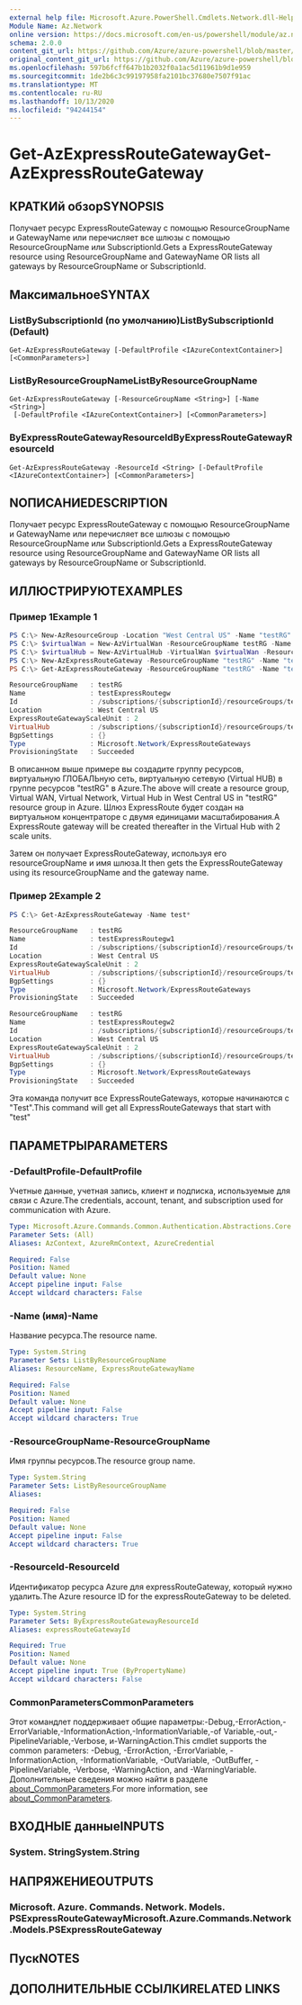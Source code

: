 ```yaml
---
external help file: Microsoft.Azure.PowerShell.Cmdlets.Network.dll-Help.xml
Module Name: Az.Network
online version: https://docs.microsoft.com/en-us/powershell/module/az.network/get-azexpressroutegateway
schema: 2.0.0
content_git_url: https://github.com/Azure/azure-powershell/blob/master/src/Network/Network/help/Get-AzExpressRouteGateway.md
original_content_git_url: https://github.com/Azure/azure-powershell/blob/master/src/Network/Network/help/Get-AzExpressRouteGateway.md
ms.openlocfilehash: 597b6fcff647b1b2032f0a1ac5d11961b9d1e959
ms.sourcegitcommit: 1de2b6c3c99197958fa2101bc37680e7507f91ac
ms.translationtype: MT
ms.contentlocale: ru-RU
ms.lasthandoff: 10/13/2020
ms.locfileid: "94244154"
---
```

# <span data-ttu-id="3adff-101">Get-AzExpressRouteGateway</span><span class="sxs-lookup"><span data-stu-id="3adff-101">Get-AzExpressRouteGateway</span></span>

## <span data-ttu-id="3adff-102">КРАТКИй обзор</span><span class="sxs-lookup"><span data-stu-id="3adff-102">SYNOPSIS</span></span>
<span data-ttu-id="3adff-103">Получает ресурс ExpressRouteGateway с помощью ResourceGroupName и GatewayName или перечисляет все шлюзы с помощью ResourceGroupName или SubscriptionId.</span><span class="sxs-lookup"><span data-stu-id="3adff-103">Gets a ExpressRouteGateway resource using ResourceGroupName and GatewayName OR lists all gateways by ResourceGroupName or SubscriptionId.</span></span>

## <span data-ttu-id="3adff-104">Максимальное</span><span class="sxs-lookup"><span data-stu-id="3adff-104">SYNTAX</span></span>

### <span data-ttu-id="3adff-105">ListBySubscriptionId (по умолчанию)</span><span class="sxs-lookup"><span data-stu-id="3adff-105">ListBySubscriptionId (Default)</span></span>
```
Get-AzExpressRouteGateway [-DefaultProfile <IAzureContextContainer>] [<CommonParameters>]
```

### <span data-ttu-id="3adff-106">ListByResourceGroupName</span><span class="sxs-lookup"><span data-stu-id="3adff-106">ListByResourceGroupName</span></span>
```
Get-AzExpressRouteGateway [-ResourceGroupName <String>] [-Name <String>]
 [-DefaultProfile <IAzureContextContainer>] [<CommonParameters>]
```

### <span data-ttu-id="3adff-107">ByExpressRouteGatewayResourceId</span><span class="sxs-lookup"><span data-stu-id="3adff-107">ByExpressRouteGatewayResourceId</span></span>
```
Get-AzExpressRouteGateway -ResourceId <String> [-DefaultProfile <IAzureContextContainer>] [<CommonParameters>]
```

## <span data-ttu-id="3adff-108">NОПИСАНИЕ</span><span class="sxs-lookup"><span data-stu-id="3adff-108">DESCRIPTION</span></span>
<span data-ttu-id="3adff-109">Получает ресурс ExpressRouteGateway с помощью ResourceGroupName и GatewayName или перечисляет все шлюзы с помощью ResourceGroupName или SubscriptionId.</span><span class="sxs-lookup"><span data-stu-id="3adff-109">Gets a ExpressRouteGateway resource using ResourceGroupName and GatewayName OR lists all gateways by ResourceGroupName or SubscriptionId.</span></span>

## <span data-ttu-id="3adff-110">ИЛЛЮСТРИРУЮТ</span><span class="sxs-lookup"><span data-stu-id="3adff-110">EXAMPLES</span></span>

### <span data-ttu-id="3adff-111">Пример 1</span><span class="sxs-lookup"><span data-stu-id="3adff-111">Example 1</span></span>

```powershell
PS C:\> New-AzResourceGroup -Location "West Central US" -Name "testRG"
PS C:\> $virtualWan = New-AzVirtualWan -ResourceGroupName testRG -Name myVirtualWAN -Location "West Central US"
PS C:\> $virtualHub = New-AzVirtualHub -VirtualWan $virtualWan -ResourceGroupName "testRG" -Name "westushub" -AddressPrefix "10.0.0.1/24"
PS C:\> New-AzExpressRouteGateway -ResourceGroupName "testRG" -Name "testExpressRoutegw" -VirtualHubId $virtualHub.Id -MinScaleUnits 2
PS C:\> Get-AzExpressRouteGateway -ResourceGroupName "testRG" -Name "testExpressRoutegw"

ResourceGroupName   : testRG
Name                : testExpressRoutegw
Id                  : /subscriptions/{subscriptionId}/resourceGroups/testRG/providers/Microsoft.Network/ExpressRouteGateways/testExpressRoutegw
Location            : West Central US
ExpressRouteGatewayScaleUnit : 2
VirtualHub          : /subscriptions/{subscriptionId}/resourceGroups/testRG/providers/Microsoft.Network/virtualHubs/westushub
BgpSettings         : {}
Type                : Microsoft.Network/ExpressRouteGateways
ProvisioningState   : Succeeded
```

<span data-ttu-id="3adff-112">В описанном выше примере вы создадите группу ресурсов, виртуальную ГЛОБАЛЬную сеть, виртуальную сетевую (Virtual HUB) в группе ресурсов "testRG" в Azure.</span><span class="sxs-lookup"><span data-stu-id="3adff-112">The above will create a resource group, Virtual WAN, Virtual Network, Virtual Hub in West Central US in "testRG" resource group in Azure.</span></span> <span data-ttu-id="3adff-113">Шлюз ExpressRoute будет создан на виртуальном концентраторе с двумя единицами масштабирования.</span><span class="sxs-lookup"><span data-stu-id="3adff-113">A ExpressRoute gateway will be created thereafter in the Virtual Hub with 2 scale units.</span></span>

<span data-ttu-id="3adff-114">Затем он получает ExpressRouteGateway, используя его resourceGroupName и имя шлюза.</span><span class="sxs-lookup"><span data-stu-id="3adff-114">It then gets the ExpressRouteGateway using its resourceGroupName and the gateway name.</span></span>

### <span data-ttu-id="3adff-115">Пример 2</span><span class="sxs-lookup"><span data-stu-id="3adff-115">Example 2</span></span>

```powershell
PS C:\> Get-AzExpressRouteGateway -Name test*

ResourceGroupName   : testRG
Name                : testExpressRoutegw1
Id                  : /subscriptions/{subscriptionId}/resourceGroups/testRG/providers/Microsoft.Network/ExpressRouteGateways/testExpressRoutegw1
Location            : West Central US
ExpressRouteGatewayScaleUnit : 2
VirtualHub          : /subscriptions/{subscriptionId}/resourceGroups/testRG/providers/Microsoft.Network/virtualHubs/westushub
BgpSettings         : {}
Type                : Microsoft.Network/ExpressRouteGateways
ProvisioningState   : Succeeded

ResourceGroupName   : testRG
Name                : testExpressRoutegw2
Id                  : /subscriptions/{subscriptionId}/resourceGroups/testRG/providers/Microsoft.Network/ExpressRouteGateways/testExpressRoutegw2
Location            : West Central US
ExpressRouteGatewayScaleUnit : 2
VirtualHub          : /subscriptions/{subscriptionId}/resourceGroups/testRG/providers/Microsoft.Network/virtualHubs/westushub
BgpSettings         : {}
Type                : Microsoft.Network/ExpressRouteGateways
ProvisioningState   : Succeeded
```

<span data-ttu-id="3adff-116">Эта команда получит все ExpressRouteGateways, которые начинаются с "Test".</span><span class="sxs-lookup"><span data-stu-id="3adff-116">This command will get all ExpressRouteGateways that start with "test"</span></span>

## <span data-ttu-id="3adff-117">ПАРАМЕТРЫ</span><span class="sxs-lookup"><span data-stu-id="3adff-117">PARAMETERS</span></span>

### <span data-ttu-id="3adff-118">-DefaultProfile</span><span class="sxs-lookup"><span data-stu-id="3adff-118">-DefaultProfile</span></span>
<span data-ttu-id="3adff-119">Учетные данные, учетная запись, клиент и подписка, используемые для связи с Azure.</span><span class="sxs-lookup"><span data-stu-id="3adff-119">The credentials, account, tenant, and subscription used for communication with Azure.</span></span>

```yaml
Type: Microsoft.Azure.Commands.Common.Authentication.Abstractions.Core.IAzureContextContainer
Parameter Sets: (All)
Aliases: AzContext, AzureRmContext, AzureCredential

Required: False
Position: Named
Default value: None
Accept pipeline input: False
Accept wildcard characters: False
```

### <span data-ttu-id="3adff-120">-Name (имя)</span><span class="sxs-lookup"><span data-stu-id="3adff-120">-Name</span></span>
<span data-ttu-id="3adff-121">Название ресурса.</span><span class="sxs-lookup"><span data-stu-id="3adff-121">The resource name.</span></span>

```yaml
Type: System.String
Parameter Sets: ListByResourceGroupName
Aliases: ResourceName, ExpressRouteGatewayName

Required: False
Position: Named
Default value: None
Accept pipeline input: False
Accept wildcard characters: True
```

### <span data-ttu-id="3adff-122">-ResourceGroupName</span><span class="sxs-lookup"><span data-stu-id="3adff-122">-ResourceGroupName</span></span>
<span data-ttu-id="3adff-123">Имя группы ресурсов.</span><span class="sxs-lookup"><span data-stu-id="3adff-123">The resource group name.</span></span>

```yaml
Type: System.String
Parameter Sets: ListByResourceGroupName
Aliases:

Required: False
Position: Named
Default value: None
Accept pipeline input: False
Accept wildcard characters: True
```

### <span data-ttu-id="3adff-124">-ResourceId</span><span class="sxs-lookup"><span data-stu-id="3adff-124">-ResourceId</span></span>
<span data-ttu-id="3adff-125">Идентификатор ресурса Azure для expressRouteGateway, который нужно удалить.</span><span class="sxs-lookup"><span data-stu-id="3adff-125">The Azure resource ID for the expressRouteGateway to be deleted.</span></span>

```yaml
Type: System.String
Parameter Sets: ByExpressRouteGatewayResourceId
Aliases: expressRouteGatewayId

Required: True
Position: Named
Default value: None
Accept pipeline input: True (ByPropertyName)
Accept wildcard characters: False
```

### <span data-ttu-id="3adff-126">CommonParameters</span><span class="sxs-lookup"><span data-stu-id="3adff-126">CommonParameters</span></span>
<span data-ttu-id="3adff-127">Этот командлет поддерживает общие параметры:-Debug,-ErrorAction,-ErrorVariable,-InformationAction,-InformationVariable,-of Variable,-out,-PipelineVariable,-Verbose, и-WarningAction.</span><span class="sxs-lookup"><span data-stu-id="3adff-127">This cmdlet supports the common parameters: -Debug, -ErrorAction, -ErrorVariable, -InformationAction, -InformationVariable, -OutVariable, -OutBuffer, -PipelineVariable, -Verbose, -WarningAction, and -WarningVariable.</span></span> <span data-ttu-id="3adff-128">Дополнительные сведения можно найти в разделе [about_CommonParameters](http://go.microsoft.com/fwlink/?LinkID=113216).</span><span class="sxs-lookup"><span data-stu-id="3adff-128">For more information, see [about_CommonParameters](http://go.microsoft.com/fwlink/?LinkID=113216).</span></span>

## <span data-ttu-id="3adff-129">ВХОДНЫЕ данные</span><span class="sxs-lookup"><span data-stu-id="3adff-129">INPUTS</span></span>

### <span data-ttu-id="3adff-130">System. String</span><span class="sxs-lookup"><span data-stu-id="3adff-130">System.String</span></span>

## <span data-ttu-id="3adff-131">НАПРЯЖЕНИЕ</span><span class="sxs-lookup"><span data-stu-id="3adff-131">OUTPUTS</span></span>

### <span data-ttu-id="3adff-132">Microsoft. Azure. Commands. Network. Models. PSExpressRouteGateway</span><span class="sxs-lookup"><span data-stu-id="3adff-132">Microsoft.Azure.Commands.Network.Models.PSExpressRouteGateway</span></span>

## <span data-ttu-id="3adff-133">Пуск</span><span class="sxs-lookup"><span data-stu-id="3adff-133">NOTES</span></span>

## <span data-ttu-id="3adff-134">ДОПОЛНИТЕЛЬНЫЕ ССЫЛКИ</span><span class="sxs-lookup"><span data-stu-id="3adff-134">RELATED LINKS</span></span>
